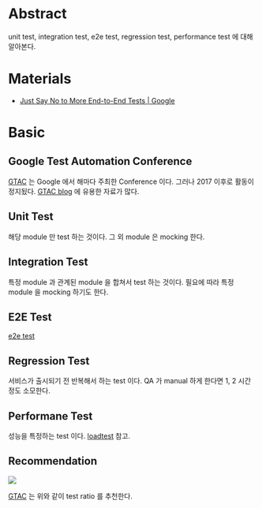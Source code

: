 # Abstract

unit test, integration test, e2e test, regression test, performance test
에 대해 알아본다.

# Materials

* [Just Say No to More End-to-End Tests | Google](https://testing.googleblog.com/2015/04/just-say-no-to-more-end-to-end-tests.html)

# Basic

## Google Test Automation Conference

[GTAC](https://developers.google.com/google-test-automation-conference) 는 Google 에서 해마다 주최한 Conference 이다. 그러나 2017 이후로 활동이 정지됬다. [GTAC blog](https://testing.googleblog.com) 에 유용한 자료가 많다.

## Unit Test

해당 module 만 test 하는 것이다. 그 외 module 은 mocking 한다.

## Integration Test

특정 module 과 관계된 module 을 합쳐서 test 하는 것이다. 필요에 따라 특정 module 을 mocking 하기도 한다.

## E2E Test

[e2e test](/e2etest/README.md)

## Regression Test

서비스가 출시되기 전 반복해서 하는 test 이다. QA 가 manual 하게 한다면 1, 2 시간 정도 소모한다.

## Performane Test

성능을 특정하는 test 이다. [loadtest](/loadtest/README.md) 참고.

## Recommendation

![](https://2.bp.blogspot.com/-YTzv_O4TnkA/VTgexlumP1I/AAAAAAAAAJ8/57-rnwyvP6g/s1600/image02.png)

[GTAC](https://developers.google.com/google-test-automation-conference) 는 위와 같이 test ratio 를 추천한다.

